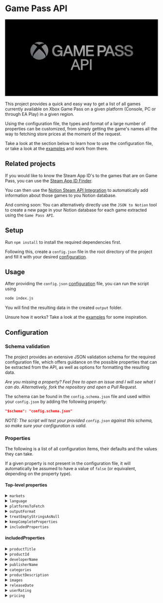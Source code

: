 # Game Pass API

![Game Pass API banner](images/GamePassApiBanner.png)

This project provides a quick and easy way to get a list of all games currently available on Xbox Game Pass on a given platform (Console, PC or through EA Play) in a given region.

Using the configuration file, the types and format of a large number of properties can be customized, from simply getting the game's names all the way to fetching store prices at the moment of the request.

Take a look at the section below to learn how to use the configuration file, or take a look at the [examples](examples) and work from there.

## Related projects

If you would like to know the Steam App ID's to the games that are on Game Pass, you can use the [Steam App ID Finder](https://github.com/NikkelM/Steam-App-ID-Finder).

You can then use the [Notion Steam API Integration](https://github.com/NikkelM/Notion-Steam-API-Integration) to automatically add information about those games to you Notion database.

And coming soon: You can alternatively directly use the `JSON to Notion` tool to create a new page in your Notion database for each game extracted using the `Game Pass API`.

## Setup

Run `npm install` to install the required dependencies first.

Following this, create a `config.json` file in the root directory of the project and fill it with your desired [configuration](#configuration).

## Usage

After providing the `config.json` [configuration](#configuration) file, you can run the script using

```bash
node index.js
```

You will find the resulting data in the created `output` folder.

Unsure how it works? Take a look at the [examples](examples) for some inspiration.

## Configuration

### Schema validation

The project provides an extensive JSON validation schema for the required configuration file, which offers guidance on the possible properties that can be extracted from the API, as well as options for formatting the resulting data.

*Are you missing a property? Feel free to open an issue and I will see what I can do. Alternatively, fork the repository and open a Pull Request.*

The schema can be found in the `config.schema.json` file and used within your `config.json` by adding the following property:

```json
"$schema": "config.schema.json"
```

*NOTE: The script will test your provided `config.json` against this schema, so make sure your configuration is valid.*

### Properties

The following is a list of all configuration items, their defaults and the values they can take.

If a given property is not present in the configuration file, it will automatically be assumed to have a value of `false` (or equivalent, depending on the property type).

#### Top-level properties

<details>
<summary><code>markets</code></summary>

The two letter market codes for which to fetch games. The script will run once for each market code.

| Type | Default value | Possible values | Required |
| --- | --- | --- | --- |
| `array` | `["US"]` | `"US"`, `"DZ"`, `"AR"`, `"AU"`, `"AT"`, `"BH"`, `"BD"`, `"BE"`, `"BR"`, `"BG"`, `"CA"`, `"CL"`, `"CN"`, `"CO"`, `"CR"`, `"HR"`, `"CY"`, `"CZ"`, `"DK"`, `"EG"`, `"EE"`, `"FI"`, `"FR"`, `"DE"`, `"GR"`, `"GT"`, `"HK"`, `"HU"`, `"IS"`, `"IN"`, `"ID"`, `"IQ"`, `"IE"`, `"IL"`, `"IT"`, `"JP"`, `"JO"`, `"KZ"`, `"KE"`, `"KW"`, `"LV"`, `"LB"`, `"LI"`, `"LT"`, `"LU"`, `"MY"`, `"MT"`, `"MR"`, `"MX"`, `"MA"`, `"NL"`, `"NZ"`, `"NG"`, `"NO"`, `"OM"`, `"PK"`, `"PE"`, `"PH"`, `"PL"`, `"PT"`, `"QA"`, `"RO"`, `"RU"`, `"SA"`, `"RS"`, `"SG"`, `"SK"`, `"SI"`, `"ZA"`, `"KR"`, `"ES"`, `"SE"`, `"CH"`, `"TW"`, `"TH"`, `"TT"`, `"TN"`, `"TR"`, `"UA"`, `"AE"`, `"GB"`, `"VN"`, `"YE"`, `"LY"`, `"LK"`, `"UY"`, `"VE"`, `"AF"`, `"AX"`, `"AL"`, `"AS"`, `"AO"`, `"AI"`, `"AQ"`, `"AG"`, `"AM"`, `"AW"`, `"BO"`, `"BQ"`, `"BA"`, `"BW"`, `"BV"`, `"IO"`, `"BN"`, `"BF"`, `"BI"`, `"KH"`, `"CM"`, `"CV"`, `"KY"`, `"CF"`, `"TD"`, `"TL"`, `"DJ"`, `"DM"`, `"DO"`, `"EC"`, `"SV"`, `"GQ"`, `"ER"`, `"ET"`, `"FK"`, `"FO"`, `"FJ"`, `"GF"`, `"PF"`, `"TF"`, `"GA"`, `"GM"`, `"GE"`, `"GH"`, `"GI"`, `"GL"`, `"GD"`, `"GP"`, `"GU"`, `"GG"`, `"GN"`, `"GW"`, `"GY"`, `"HT"`, `"HM"`, `"HN"`, `"AZ"`, `"BS"`, `"BB"`, `"BY"`, `"BZ"`, `"BJ"`, `"BM"`, `"BT"`, `"KM"`, `"CG"`, `"CD"`, `"CK"`, `"CX"`, `"CC"`, `"CI"`, `"CW"`, `"JM"`, `"SJ"`, `"JE"`, `"KI"`, `"KG"`, `"LA"`, `"LS"`, `"LR"`, `"MO"`, `"MK"`, `"MG"`, `"MW"`, `"IM"`, `"MH"`, `"MQ"`, `"MU"`, `"YT"`, `"FM"`, `"MD"`, `"MN"`, `"MS"`, `"MZ"`, `"MM"`, `"NA"`, `"NR"`, `"NP"`, `"MV"`, `"ML"`, `"NC"`, `"NI"`, `"NE"`, `"NU"`, `"NF"`, `"PW"`, `"PS"`, `"PA"`, `"PG"`, `"PY"`, `"RE"`, `"RW"`, `"BL"`, `"MF"`, `"WS"`, `"ST"`, `"SN"`, `"MP"`, `"PN"`, `"SX"`, `"SB"`, `"SO"`, `"SC"`, `"SL"`, `"GS"`, `"SH"`, `"KN"`, `"LC"`, `"PM"`, `"VC"`, `"TJ"`, `"TZ"`, `"TG"`, `"TK"`, `"TO"`, `"TM"`, `"TC"`, `"TV"`, `"UM"`, `"UG"`, `"VI"`, `"VG"`, `"WF"`, `"EH"`, `"ZM"`, `"ZW"`, `"UZ"`, `"VU"`, `"SR"`, `"SZ"`, `"AD"`, `"MC"`, `"SM"`, `"ME"`, `"VA"`, `"NEUTRAL"` | Yes, at least one market code. |
</details>

<details>
<summary><code>language</code></summary>

The language to use when fetching game properties. Properties such as the game description will be in this language.

| Type | Default value | Possible values | Required |
| --- | --- | --- | --- |
| `string` | `en-us` | `"es-ar"`, `"pt-br"`, `"en-ca"`, `"fr-ca"`, `"es-cl"`, `"es-co"`, `"es-mx"`, `"en-us"`, `"nl-be"`, `"fr-be"`, `"cs-cz"`, `"da-dk"`, `"de-de"`, `"es-es"`, `"fr-fr"`, `"en-ie"`, `"it-it"`, `"hu-hu"`, `"nl-nl"`, `"nb-no"`, `"de-at"`, `"pl-pl"`, `"pt-pt"`, `"de-ch"`, `"sk-sk"`, `"fr-ch"`, `"fi-fi"`, `"sv-se"`, `"en-gb"`, `"el-gr"`, `"ru-ru"`, `"en-au"`, `"en-hk"`, `"en-in"`, `"id-id"`, `"en-my"`, `"en-nz"`, `"en-ph"`, `"en-sg"`, `"vi-vn"`, `"th-th"`, `"ko-kr"`, `"zh-cn"`, `"zh-tw"`, `"ja-jp"`, `"zh-hk"`, `"en-za"`, `"tr-tr"`, `"he-il"`, `"ar-ae"`, `"ar-sa"`  | Yes |
</details>

<details>
<summary><code>platformsToFetch</code></summary>

Which platforms to fetch games for, any of "console", "pc" and "eaPlay".

| Type | Default value | Possible values | Required |
| --- | --- | --- | --- |
| `array` | `["console", "pc", "eaPlay"]` | `"console"`, `"pc"`, `"eaPlay"` | Yes, at least one platform. |
</details>

<details>
<summary><code>outputFormat</code></summary>

What kind of format the resulting JSON should use for the cleaned game properties.

| Type | Default value | Possible values | Required |
| --- | --- | --- | --- |
| `string` | `"array"` | `"array"`: The resulting data structure is an array with its entries being dictionaries holding separate game's proeprties.<br/>`"productTitle"`: The resulting data structure is a dictionary that uses games' title as keys.<br/>`"productId"`: The resulting data structure is a dictionary that uses games' product ID's as keys.<br/>`"0-indexed"`: The resulting data structure is a dictionary that uses rolling integers as keys. | Yes |
</details>

<details>
<summary><code>treatEmptyStringsAsNull</code></summary>

Whether or not to treat empty strings as null values.

| Type | Default value | Possible values | Required |
| --- | --- | --- | --- |
| `boolean` | `true` | `true` or `false` | No |
</details>

<details>
<summary><code>keepCompleteProperties</code></summary>

Whether or not to keep the original, complete list of properties for the fetched games. Will be saved in a separate file per platform and market.

| Type | Default value | Possible values | Required |
| --- | --- | --- | --- |
| `boolean` | `false` | `true` or `false` | No |
</details>

<details>
<summary><code>includedProperties</code></summary>

The properties that should be contained in the cleaned version of the API response.

| Type | Default value | Possible values | Required |
| --- | --- | --- | --- |
| `object` | Not applicable | See sections below | Yes, and at least one sub-property |
</details>

#### includedProperties

<details>
<summary><code>productTitle</code></summary>

Whether or not to include the title of the game.

| Type | Default value | Possible values | Required |
| --- | --- | --- | --- |
| `boolean` | `true` | `true` or `false` | No |
</details>

<details>
<summary><code>productId</code></summary>

Whether or not to include the product ID of the game.

| Type | Default value | Possible values | Required |
| --- | --- | --- | --- |
| `boolean` | `true` | `true` or `false` | No |
</details>

<details>
<summary><code>developerName</code></summary>

Whether or not to include the name of the developer of the game.

| Type | Default value | Possible values | Required |
| --- | --- | --- | --- |
| `boolean` | `true` | `true` or `false` | No |
</details>

<details>
<summary><code>publisherName</code></summary>

Whether or not to include the name of the publisher of the game.

| Type | Default value | Possible values | Required |
| --- | --- | --- | --- |
| `boolean` | `true` | `true` or `false` | No |
</details>

<details>
<summary><code>categories</code></summary>

Whether or not to include the game's categories. This can be used as tags.

| Type | Default value | Possible values | Required |
| --- | --- | --- | --- |
| `boolean` | `true` | `true` or `false` | No |
</details>

<details>
<summary><code>productDescription</code></summary>

Whether or not to include the description of the game.

| Type | Default value | Possible values | Required |
| --- | --- | --- | --- |
| `object` | See item below | See sections below | No |

```json
"productDescription": {
	"enabled": true,
	"preferShort": false
}
```

<h3>Possible values</h3>

<h4><code>enabled</code></h4>

Whether or not to include the description of the game.

| Type | Default value | Possible values | Required |
| --- | --- | --- | --- |
| `boolean` | `true` | `true` or `false` | Yes |

<h4><code>preferShort</code></h4>

Whether or not to prefer the short description of the game over the long description.

| Type | Default value | Possible values | Required |
| --- | --- | --- | --- |
| `boolean` | `false` | `true` or `false` | No |
</details>

<details>
<summary><code>images</code></summary>

Whether or not to include image URL's for the game.

| Type | Default value | Possible values | Required |
| --- | --- | --- | --- |
| `object` | See sections below | See sections below | No |

<h3>Possible values</h3>

<h4><code>enabled</code></h4>

Whether or not to include image URL's for the game.

| Type | Default value | Possible values | Required |
| --- | --- | --- | --- |
| `boolean` | `true` | `true` or `false` | Yes |

<h4><code>imageTypes</code></h4>

What kinds of images should be considered, and a maximum of many of each type should be chosen. A value of -1 indicates no limit.

| Type | Default value | Possible values | Required |
| --- | --- | --- | --- |
| `object` | See item below | Any number of image type combinations with values from -1 upwards. | Yes, at least one `imageType`. |

```json
"imageTypes": {
	"TitledHeroArt": -1,
	"SuperHeroArt": -1,
	"Logo": -1,
	"Poster": -1,
	"Screenshot": -1,
	"BoxArt": -1,
	"Hero": -1,
	"BrandedKeyArt": -1,
	"FeaturePromotionalSquareArt": -1
}
```

Description of the various image types:

| Image type | Description | Aspect Ratio | Example |
| --- | --- | --- | --- |
| Screenshot | In-game screenshots. | 16:9 | [Link](https://store-images.s-microsoft.com/image/apps.4677.68326442227858632.03782b23-7f26-4a8e-ba87-177bdf2c3c90.4344f692-1744-4c18-8024-270fd320f63c) |
| TitledHeroArt | Banner featuring the game's name. | 16:9 | [Link](https://store-images.s-microsoft.com/image/apps.12688.68326442227858632.03782b23-7f26-4a8e-ba87-177bdf2c3c90.ef4d4f2f-1865-4fa7-8ec7-8b914cd4dcc0) |
| Poster | Banner featuring the game's name in portrait mode, such as for smartphones. | 2:3 | [Link](https://store-images.s-microsoft.com/image/apps.64810.68326442227858632.03782b23-7f26-4a8e-ba87-177bdf2c3c90.fdefe49f-270c-44e5-b660-6d7764b37f0f) |
| SuperHeroArt | Artwork without text. | 16:9 | [Link](https://store-images.s-microsoft.com/image/apps.62159.68326442227858632.03782b23-7f26-4a8e-ba87-177bdf2c3c90.1405eb3a-6314-4e44-a822-7660d70a6ec5) |
| Hero | Artwork without text. | 2:1 | [Link](https://store-images.s-microsoft.com/image/apps.28129.13672427983916579.274b1ffd-9cde-4bef-9a3e-6f37073d5ed0.5eb8b4f3-3575-4d13-b0a4-b60d6c64f392) |
| BoxArt | Banner featuring the game's logo and name in a square \"box\" format. | 1:1 | [Link](https://store-images.s-microsoft.com/image/apps.4794.68326442227858632.03782b23-7f26-4a8e-ba87-177bdf2c3c90.b156af1e-9796-48af-8d11-3461727280ea) |
| BranedKeyArt | Banner featuring the game's name with an \"XBOX\" logo on top. | 73:100 | [Link](https://store-images.s-microsoft.com/image/apps.27624.68326442227858632.21f49c7b-79d7-4647-b847-ecc7a34a7901.1aa31c66-2a52-45d6-8fed-badfb9f25ac6) |
| FeaturePromotionalSquareArt | Banner featuring the game's logo (without name) in a square \"box\" format. | 1:1 | [Link](https://store-images.s-microsoft.com/image/apps.29819.68326442227858632.03782b23-7f26-4a8e-ba87-177bdf2c3c90.322d4aa6-0a23-4565-a64f-743f0620a96e) |
| Logo | Small, square game logo, to be used e.g. as a game library icon. | 1:1 | [Link](https://store-images.s-microsoft.com/image/apps.65119.13664397958929388.0e87ac81-8aa3-41f0-82dc-61a295fc5fe3.44bf032a-b113-4179-aa1b-f557dbcd3b19) |
</details>

<details>
<summary><code>releaseDate</code></summary>

Whether or not to include the game's release date.

| Type | Default value | Possible values | Required |
| --- | --- | --- | --- |
| `object` | See item below | See sections below | No |

```json
"releaseDate": {
	"enabled": true,
	"format": "date"
}
```

<h3>Possible Values</h3>

<h4><code>enabled</code></h4>

Whether or not to include the game's release date.

| Type | Default value | Possible values | Required |
| --- | --- | --- | --- |
| `boolean` | `true` | `true` or `false` | Yes |

<h4><code>format</code></h4>

How to format the date string. Either the full dateTime (YYYY-MM-DDTHH:mm:ss.sssssssZ) or just the date (YYYY-MM-DD).

| Type | Default value | Possible values | Required |
| --- | --- | --- | --- |
| `string` | `"date"` | `"date"` or `"dateTime"` | Yes |
</details>

<details>
<summary><code>userRating</code></summary>

Whether or not to include the game's user rating.

| Type | Default value | Possible values | Required |
| --- | --- | --- | --- |
| `object` | See item below | See sections below | No |

```json
"userRating": {
	"enabled": true,
	"aggregationInterval": "AllTime",
	"format": "percentage"
}
```

<h3>Possible Values</h3>

<h4><code>enabled</code></h4>

Whether or not to include the game's user rating.

| Type | Default value | Possible values | Required |
| --- | --- | --- | --- |
| `boolean` | `true` | `true` or `false` | Yes |

<h4><code>aggregationInterval</code></h4>

Which kind of interval to use for rating aggregation.

| Type | Default value | Possible values | Required |
| --- | --- | --- | --- |
| `string` | `"AllTime"` | `"AllTime"`, `"30Days"`, `"7Days"` | Yes |

<h4><code>format</code></h4>

How to format the rating. Either as the original x-out-of-5 stars value (0.0 - 5.0) or as a percentage (0.0 - 1.0).

| Type | Default value | Possible values | Required |
| --- | --- | --- | --- |
| `string` | `"percentage"` | `"percentage"` or `"stars"` | Yes |
</details>

<details>
<summary><code>pricing</code></summary>

Whether or not to include the game's price information. The currency that is used is dependent on the chosen \"market\".

| Type | Default value | Possible values | Required |
| --- | --- | --- | --- |
| `object` | See item below | See sections below | No |

```json
"pricing": {
	"enabled": true,
	"priceTypes": [
		"ListPrice",
		"MSRP",
		"WholesalePrice"
	],
	"missingPricePolicy": "useZero"
}
```

<h3>Possible Values</h3>

<h4><code>enabled</code></h4>
Whether or not to include the game's price information. The currency that is used is dependent on the chosen \"market\".

| Type | Default value | Possible values | Required |
| --- | --- | --- | --- |
| `boolean` | `true` | `true` or `false` | Yes |

<h4><code>priceTypes</code></h4>
Which kinds of prices to include. Choose from ListPrice, MSRP and WholesalePrice (i.e. applied discounts).

| Type | Default value | Possible values | Required |
| --- | --- | --- | --- |
| `array` | `["ListPrice", "MSRP", "WholesalePrice"]` | Any combination of:<br/>`"ListPrice"`: The current listing price in the store. <br/>  `"MSRP"`: The manufacturer's suggested retail price.<br/>  `"WholesalePrice"`: The wholesale price, i.e. the ListPrice after sales have been applied. | Yes, at least one `priceType`. |

<h4><code>missingPricePolicy</code></h4>
What to do if a price is missing. Either "useZero", "useNull" or "useEmptyString".

| Type | Default value | Possible values | Required |
| --- | --- | --- | --- |
| `string` | `"useNull"` | `"useZero"`, `"useNull"` or `"useEmptyString"` | Yes |
</details>